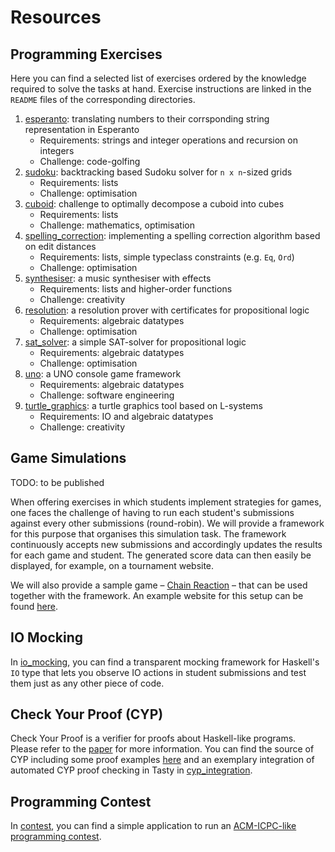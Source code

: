 # Resources

## Programming Exercises

Here you can find a selected list of exercises
ordered by the knowledge required to solve the tasks at hand.
Exercise instructions are linked in the `README` files
of the corresponding directories.

1. [esperanto](esperanto): translating numbers to their corrsponding string representation in Esperanto
   - Requirements: strings and integer operations and recursion on integers
   - Challenge: code-golfing
1. [sudoku](sudoku): backtracking based Sudoku solver for `n x n`-sized grids
   - Requirements: lists
   - Challenge: optimisation
1. [cuboid](cuboid): challenge to optimally decompose a cuboid into cubes
   - Requirements: lists
   - Challenge: mathematics, optimisation
1. [spelling\_correction](spelling_correction): implementing a spelling correction algorithm based on edit distances
   - Requirements: lists, simple typeclass constraints (e.g. `Eq`, `Ord`)
   - Challenge: optimisation
1. [synthesiser](synthesiser): a music synthesiser with effects
   - Requirements: lists and higher-order functions
   - Challenge: creativity
1. [resolution](resolution): a resolution prover with certificates for propositional logic 
   - Requirements: algebraic datatypes
   - Challenge: optimisation
1. [sat\_solver](sat_solver): a simple SAT-solver for propositional logic 
   - Requirements: algebraic datatypes
   - Challenge: optimisation
1. [uno](uno): a UNO console game framework
   - Requirements: algebraic datatypes
   - Challenge: software engineering
1. [turtle\_graphics](turtle_graphics): a turtle graphics tool based on L-systems
   - Requirements: IO and algebraic datatypes
   - Challenge: creativity

## Game Simulations

TODO: to be published

When offering exercises in which students implement strategies for games,
one faces the challenge of having to run each student's submissions against every other submissions (round-robin).
We will provide a framework for this purpose that organises this simulation task.
The framework continuously accepts new submissions and accordingly updates the results for each game and student.
The generated score data can then easily be displayed, for example, on a tournament website.

We will also provide a sample game &ndash; [Chain Reaction](https://brilliant.org/wiki/chain-reaction-game/) &ndash;
that can be used together with the framework.
An example website for this setup can be found [here](https://vmnipkow16.in.tum.de/christmas2020/).

## IO Mocking

In [io\_mocking](io_mocking),
you can find a transparent mocking framework for Haskell's `IO` type that
lets you observe IO actions in student submissions and test them just as any other piece of code.

## Check Your Proof (CYP)

Check Your Proof is a verifier for proofs about Haskell-like programs.
Please refer to the [paper](https://github.com/kappelmann/engaging-large-scale-functional-programming/blob/pdfs/engaging_fp_education.pdf)
for more information.
You can find the source of CYP including some proof examples [here](https://github.com/lukasstevens/cyp)
and an exemplary integration of automated CYP proof checking in Tasty in [cyp\_integration](cyp_integration).

## Programming Contest

In [contest](contest),
you can find a simple application to run an
[ACM-ICPC-like programming contest](https://en.wikipedia.org/wiki/International_Collegiate_Programming_Contest).

